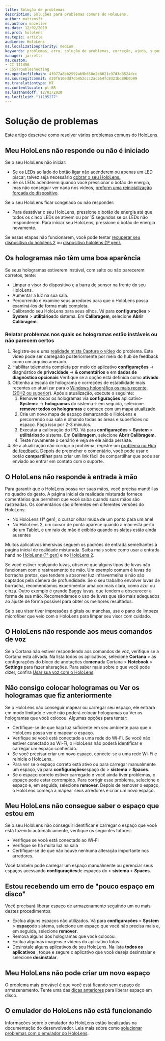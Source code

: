 ```yaml
---
title: Solução de problemas
description: Soluções para problemas comuns do HoloLens.
author: mattzmsft
ms.author: mazeller
ms.date: 12/02/2019
ms.prod: hololens
ms.topic: article
audience: HoloLens
ms.localizationpriority: medium
keywords: problemas, erro, solução de problemas, correção, ajuda, suporte, HoloLens
manager: jarrettr
ms.custom:
- CI 111456
- CSSTroubleshooting
ms.openlocfilehash: 4f077a8bb2592ab9b650e2e8021c97d3d8524dcc
ms.sourcegitcommit: d20f610edd7db452ccc2ac554fc8d21bd89b0b99
ms.translationtype: MT
ms.contentlocale: pt-BR
ms.lasthandoff: 12/03/2020
ms.locfileid: "11195277"
---
```

# Solução de problemas

Este artigo descreve como resolver vários problemas comuns do HoloLens.

## Meu HoloLens não responde ou não é iniciado

Se o seu HoloLens não iniciar:

- Se os LEDs ao lado do botão ligar não acenderem ou apenas um LED piscar, talvez seja necessário [cobrar o seu HoloLens.](hololens-recovery.md#charge-the-device)
- Se os LEDs acenderem quando você pressionar o botão de energia, mas não conseguir ver nada nos vídeos, [preform uma reinicialização forçada do dispositivo](hololens-recovery.md#hard-reset-procedure).

Se o seu HoloLens ficar congelado ou não responder:

- Para desativar o seu HoloLens, pressione o botão de energia até que todos os cinco LEDs se ativem ou por 15 segundos se os LEDs não responderem. Para iniciar seu HoloLens, pressione o botão de energia novamente.

Se essas etapas não funcionarem, você pode tentar [recuperar seu dispositivo do hololens 2](hololens-recovery.md) ou [dispositivo hololens (1ª gen).](hololens1-recovery.md)

## Os hologramas não têm uma boa aparência

Se seus hologramas estiverem instável, com salto ou não parecerem corretos, tente:

- Limpar o visor do dispositivo e a barra de sensor na frente do seu HoloLens.
- Aumentar a luz na sua sala.
- Percorrendo e examine seus arredores para que o HoloLens possa examiná-los de forma mais completa.
- Calibrando seu HoloLens para seus olhos. Vá para **configurações**  >  **System**  >  **utilitários**do sistema. Em **Calibragem**, selecione **Abrir Calibragem**.
 
### Relatar problemas nos quais os hologramas estão instáveis ou não parecem certos
 
1. Registre-se e uma [realidade mista Capture o vídeo](holographic-photos-and-videos.md#capture-a-mixed-reality-video) do problema. Este vídeo pode ser carregado posteriormente por meio do hub de feedback como um arquivo anexado.  
1. Habilitar telemetria completa por meio do aplicativo **configurações** -> diagnóstico de **privacidade**  ->  **& comentários** e em **dados de diagnóstico opcionais** Verifique se a opção está definida como **ativado**
1. Obtenha a escala de holograma e correções de estabilidade mais recentes ao atualizar para o [Windows holográfico os mais recente, (20H2 ou superior)](hololens-release-notes.md#windows-holographic-version-20h2). Após a atualização, execute o seguinte:
    1. Remover todos os hologramas via **configurações** aplicativo- **System**>  ->  **hologramas** do sistema-> em seguida, selecione **remover todos os hologramas** e comece com um mapa atualizado.
    1. Crie um novo mapa de espaço demarcando o HoloLens e percorrendo sua sala e olhando todas as áreas e superfícies no espaço. Faça isso por 2-3 minutos.
    1. Executar a calibração do IPD. Vá para **configurações**  >  **System**  >  **utilitários**do sistema. Em **Calibragem**, selecione **Abrir Calibragem**.
    1. Teste novamente o cenário e veja se ele ainda persiste.
1. Se a atualização não corrigir o problema, registre um [problema no Hub de feedback](hololens-feedback.md). Depois de preencher o comentário, você pode usar o botão **compartilhar** para criar um link fácil de compartilhar que pode ser enviado ao entrar em contato com o suporte.

## O HoloLens não responde à entrada à mão

Para garantir que o HoloLens possa ver suas mãos, você precisa mantê-las no quadro do gesto.  A página inicial da realidade misturada fornece comentários que permitem que você saiba quando suas mãos são rastreadas.  Os comentários são diferentes em diferentes versões do HoloLens:
- No HoloLens (1ª gen), o cursor olhar muda de um ponto para um anel
- No HoloLens 2, um cursor de ponta aparece quando a mão está perto de um Tablet, e um raio de mão é exibido quando os slates estão ainda ausentes

Muitos aplicativos imersivas seguem os padrões de entrada semelhantes à página inicial de realidade misturada.  Saiba mais sobre como usar a entrada hand no [HoloLens (1ª gen)](hololens1-basic-usage.md#use-hololens-with-your-hands) e no [HoloLens 2](hololens2-basic-usage.md#the-hand-tracking-frame).

Se você estiver realçando luvas, observe que alguns tipos de luvas não funcionam com o rastreamento de mão.  Um exemplo comum é luvas de borracha pretos, que tendem a absorver luz infravermelha e não são captados pela câmera de profundidade.  Se o seu trabalho envolver luvas de borracha, recomendamos experimentar uma cor mais clara, como azul ou cinza.  Outro exemplo é grande Baggy luvas, que tendem a obscurecer a forma de sua mão. Recomendamos o uso de luvas que são mais adequados ao ajuste de forma possível para obter os melhores resultados.

Se o seu visor tiver impressões digitais ou manchas, use o pano de limpeza microfiber que veio com o HoloLens para limpar seu visor com cuidado.

## O HoloLens não responde aos meus comandos de voz

Se a Cortana não estiver respondendo aos comandos de voz, verifique se a Cortana está ativada. Na lista todos os aplicativos, selecione **Cortana**  >  as configurações do bloco de anotações do**menu**da Cortana  >  **Notebook**  >  **Settings** para fazer alterações. Para saber mais sobre o que você pode dizer, confira [Usar sua voz com o HoloLens](hololens-cortana.md).

## Não consigo colocar hologramas ou Ver os hologramas que fiz anteriormente

Se o HoloLens não conseguir mapear ou carregar seu espaço, ele entrará em modo limitado e você não poderá colocar hologramas ou Ver os hologramas que você colocou. Algumas opções para tentar:

- Certifique-se de que haja luz suficiente em seu ambiente para que o HoloLens possa ver e mapear o espaço.
- Verifique se você está conectado a uma rede do Wi-Fi. Se você não estiver conectado ao Wi-Fi, o HoloLens não poderá identificar e carregar um espaço conhecido.
- Se você precisar criar um novo espaço, conecte-se a uma rede Wi-Fi e reinicie o HoloLens.
- Para ver se o espaço correto está ativo ou para carregar manualmente um espaço, vá para **configurações**espaço do  >  **sistema**  >  **Spaces**.
- Se o espaço correto estiver carregado e você ainda tiver problemas, o espaço pode estar corrompido. Para corrigir esse problema, selecione o espaço e, em seguida, selecione **remover**. Depois de remover o espaço, o HoloLens começa a mapear seus arredores e criar um novo espaço.

## Meu HoloLens não consegue saber o espaço que estou em

Se o seu HoloLens não conseguir identificar e carregar o espaço que você está fazendo automaticamente, verifique os seguintes fatores:

- Verifique se você está conectado ao Wi-Fi
- Verifique se há muita luz na sala
- Certifique-se de que não houve nenhuma alteração importante nos arredores.

Você também pode carregar um espaço manualmente ou gerenciar seus espaços acessando **configurações**de espaços do  >  **sistema**  >  **Spaces**.

## Estou recebendo um erro de "pouco espaço em disco"

Você precisará liberar espaço de armazenamento seguindo um ou mais destes procedimentos:

- Exclua alguns espaços não utilizados. Vá para **configurações**  >  **System**  >  **espaço**do sistema, selecione um espaço que você não precisa mais e, em seguida, selecione **remover**.
- Remova alguns dos hologramas que você colocou.
- Exclua algumas imagens e vídeos do aplicativo fotos.
- Desinstale alguns aplicativos de seu HoloLens. Na lista **todos os aplicativos** , toque e segure o aplicativo que você deseja desinstalar e selecione **desinstalar**.

## Meu HoloLens não pode criar um novo espaço

O problema mais provável é que você está ficando sem espaço de armazenamento. Tente uma das [dicas anteriores](#im-getting-a-low-disk-space-error) para liberar espaço em disco.

## O emulador do HoloLens não está funcionando

Informações sobre o emulador do HoloLens estão localizadas na documentação do desenvolvedor.  Leia mais sobre como [solucionar problemas com o emulador do HoloLens](https://docs.microsoft.com/windows/mixed-reality/using-the-hololens-emulator#troubleshooting).

